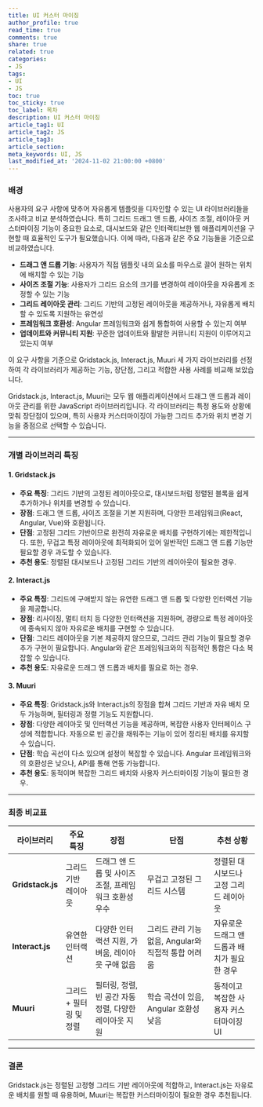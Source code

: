 ```yaml
---
title: UI 커스터 마이징
author_profile: true
read_time: true
comments: true
share: true
related: true
categories:
- JS
tags:
- UI
- JS
toc: true
toc_sticky: true
toc_label: 목차
description: UI 커스터 마이징
article_tag1: UI
article_tag2: JS
article_tag3: 
article_section: 
meta_keywords: UI, JS
last_modified_at: '2024-11-02 21:00:00 +0800'
---
```


### 배경

사용자의 요구 사항에 맞추어 자유롭게 템플릿을 디자인할 수 있는 UI 라이브러리들을 조사하고 비교 분석하였습니다.
특히 그리드 드래그 앤 드롭, 사이즈 조절, 레이아웃 커스터마이징 기능이 중요한 요소로, 대시보드와 같은 인터랙티브한 웹 애플리케이션을 구현할 때 효율적인 도구가 필요했습니다.
이에 따라, 다음과 같은 주요 기능들을 기준으로 비교하였습니다.

- **드래그 앤 드롭 기능**: 사용자가 직접 템플릿 내의 요소를 마우스로 끌어 원하는 위치에 배치할 수 있는 기능
- **사이즈 조절 기능**: 사용자가 그리드 요소의 크기를 변경하여 레이아웃을 자유롭게 조정할 수 있는 기능
- **그리드 레이아웃 관리**: 그리드 기반의 고정된 레이아웃을 제공하거나, 자유롭게 배치할 수 있도록 지원하는 유연성
- **프레임워크 호환성**: Angular 프레임워크와 쉽게 통합하여 사용할 수 있는지 여부
- **업데이트와 커뮤니티 지원**: 꾸준한 업데이트와 활발한 커뮤니티 지원이 이루어지고 있는지 여부

이 요구 사항을 기준으로 Gridstack.js, Interact.js, Muuri 세 가지 라이브러리를 선정하여 각 라이브러리가 제공하는 기능, 장단점, 그리고 적합한 사용 사례를 비교해 보았습니다.

Gridstack.js, Interact.js, Muuri는 모두 웹 애플리케이션에서 드래그 앤 드롭과 레이아웃 관리를 위한 JavaScript 라이브러리입니다. 
각 라이브러리는 특정 용도와 상황에 맞춰 장단점이 있으며, 특히 사용자 커스터마이징이 가능한 그리드 추가와 위치 변경 기능을 중점으로 선택할 수 있습니다.

---

### 개별 라이브러리 특징

#### **1. Gridstack.js**
- **주요 특징**: 그리드 기반의 고정된 레이아웃으로, 대시보드처럼 정렬된 블록을 쉽게 추가하거나 위치를 변경할 수 있습니다.
- **장점**: 드래그 앤 드롭, 사이즈 조절을 기본 지원하며, 다양한 프레임워크(React, Angular, Vue)와 호환됩니다.
- **단점**: 고정된 그리드 기반이므로 완전히 자유로운 배치를 구현하기에는 제한적입니다. 또한, 무겁고 특정 레이아웃에 최적화되어 있어 일반적인 드래그 앤 드롭 기능만 필요할 경우 과도할 수 있습니다.
- **추천 용도**: 정렬된 대시보드나 고정된 그리드 기반의 레이아웃이 필요한 경우.

#### **2. Interact.js**
- **주요 특징**: 그리드에 구애받지 않는 유연한 드래그 앤 드롭 및 다양한 인터랙션 기능을 제공합니다.
- **장점**: 리사이징, 멀티 터치 등 다양한 인터랙션을 지원하며, 경량으로 특정 레이아웃에 종속되지 않아 자유로운 배치를 구현할 수 있습니다.
- **단점**: 그리드 레이아웃을 기본 제공하지 않으므로, 그리드 관리 기능이 필요할 경우 추가 구현이 필요합니다. Angular와 같은 프레임워크와의 직접적인 통합은 다소 복잡할 수 있습니다.
- **추천 용도**: 자유로운 드래그 앤 드롭과 배치를 필요로 하는 경우.

#### **3. Muuri**
- **주요 특징**: Gridstack.js와 Interact.js의 장점을 합쳐 그리드 기반과 자유 배치 모두 가능하며, 필터링과 정렬 기능도 지원합니다.
- **장점**: 다양한 레이아웃 및 인터랙션 기능을 제공하며, 복잡한 사용자 인터페이스 구성에 적합합니다. 자동으로 빈 공간을 채워주는 기능이 있어 정리된 배치를 유지할 수 있습니다.
- **단점**: 학습 곡선이 다소 있으며 설정이 복잡할 수 있습니다. Angular 프레임워크와의 호환성은 낮으나, API를 통해 연동 가능합니다.
- **추천 용도**: 동적이며 복잡한 그리드 배치와 사용자 커스터마이징 기능이 필요한 경우.

---

### 최종 비교표

| **라이브러리**      | **주요 특징**               | **장점**                                                          | **단점**                                                 | **추천 상황**                                   |
|---------------------|----------------------------|-------------------------------------------------------------------|----------------------------------------------------------|-------------------------------------------------|
| **Gridstack.js**    | 그리드 기반 레이아웃        | 드래그 앤 드롭 및 사이즈 조절, 프레임워크 호환성 우수               | 무겁고 고정된 그리드 시스템                               | 정렬된 대시보드나 고정 그리드 레이아웃           |
| **Interact.js**     | 유연한 인터랙션             | 다양한 인터랙션 지원, 가벼움, 레이아웃 구애 없음                   | 그리드 관리 기능 없음, Angular와 직접적 통합 어려움       | 자유로운 드래그 앤 드롭과 배치가 필요한 경우     |
| **Muuri**           | 그리드 + 필터링 및 정렬      | 필터링, 정렬, 빈 공간 자동 정렬, 다양한 레이아웃 지원               | 학습 곡선이 있음, Angular 호환성 낮음                     | 동적이고 복잡한 사용자 커스터마이징 UI           |

---

### 결론
Gridstack.js는 정렬된 고정형 그리드 기반 레이아웃에 적합하고, Interact.js는 자유로운 배치를 원할 때 유용하며, Muuri는 복잡한 커스터마이징이 필요한 경우 추천됩니다.